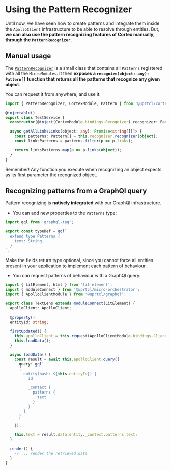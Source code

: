 # Using the Pattern Recognizer

Until now, we have seen how to create patterns and integrate them inside the `ApolloClient` infrastructure to be able to resolve through entities. But, **we can also use the pattern recognizing features of Cortex manually, through the `PatternRecognizer`**.

## Manual usage

The [`PatternRecognizer`](https://github.com/uprtcl/js-uprtcl/blob/develop/packages/cortex/src/recognizer/pattern.recognizer.ts) is a small class that contains all `Patterns` registered with all the `MicroModules`. It then **exposes a `recognize(object: any): Pattern[]` function that returns all the patterns that recognize any given object**.

You can request it from anywhere, and use it:

```ts
import { PatternRecognizer, CortexModule, Pattern } from '@uprtcl/cortex';

@injectable()
export class TestService {
  constructor(@inject(CortexModule.bindings.Recognizer) recognizer: PatternRecognizer) {}

  async getAllLinksLinks(object: any): Promise<string[][]> {
    const patterns: Pattern[] = this.recognizer.recognizer(object);
    const linksPatterns = patterns.filter(p => p.links);

    return linksPatterns.map(p => p.links(object));
  }
}
```

Remember! Any function you execute when recognizing an object expects as its first parameter the recognized object.

## Recognizing patterns from a GraphQl query

Pattern recognizing is **natively integrated** with our GraphQl infrastructure.

- You can add new properties to the `Patterns` type:

```ts
import gql from 'graphql-tag';

export const typeDef = gql`
  extend type Patterns {
    text: String
  }
`;
```

Make the fields return type optional, since you cannot force all entities present in your application to implement each pattern of behaviour.

- You can request patterns of behaviour with a GraphQl query:

```ts
import { LitElement, html } from 'lit-element';
import { moduleConnect } from '@uprtcl/micro-orchestrator';
import { ApolloClientModule } from '@uprtcl/graphql';

export class TextLens extends moduleConnect(LitElement) {
  apolloClient: ApolloClient;

  @property()
  entityId: string;

  firstUpdated() {
    this.apolloClient = this.request(ApolloClientModule.bindings.Client);
    this.loadData();
  }

  async loadData() {
    const result = await this.apolloClient.query({
      query: gql`
      {
        entity(hash: ${this.entityId}) {
          id

          _context {
            patterns {
              text
            }
          }
        }
      }
      `
    });

    this.text = result.data.entity._context.patterns.text;
  }

  render() {
    // ... render the retrieved data
  }
}
```
